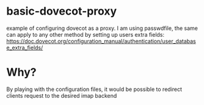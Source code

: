 # basic-dovecot-proxy
example of configuring dovecot as a proxy. I am using passwdfile, the same can apply to any other method by setting up users extra fields: https://doc.dovecot.org/configuration_manual/authentication/user_database_extra_fields/ 

# Why?
By playing with the configuration files, it would be possible to redirect clients request to the desired imap backend
